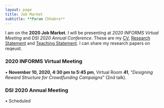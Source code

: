 ```yaml
---
layout: page
title: Job Market
subtitle: **Param Chhabra**
---
```


I am on the **2020 Job Market**. I will be presenting at *2020 INFORMS Virtual Meeting* and *DSI 2020 Annual Conference*. These are my [CV](https://drive.google.com/file/d/1Fu2OzbBZbp10vbxTjxKYcSF-b2y0LDkd/view?usp=sharing), [Research Statement](https://drive.google.com/file/d/1MaN-eJLWU3n8QYe6zc5hCCtrubrD0aVD/view?usp=sharing) and [Teaching Statement](https://drive.google.com/file/d/1HySroIrA78BWHwNt41104Z45hRUpCinM/view?usp=sharing). I can share my research papers on reqeust.

### 2020 INFORMS Virtual Meeting

•	**November 10, 2020, 4:30 pm to 5:45 pm**, Virtual Room **41**, “*Designing Reward Structure for Crowdfunding Campaigns*” (2nd talk).

### DSI 2020 Annual Meeting

•	Scheduled

